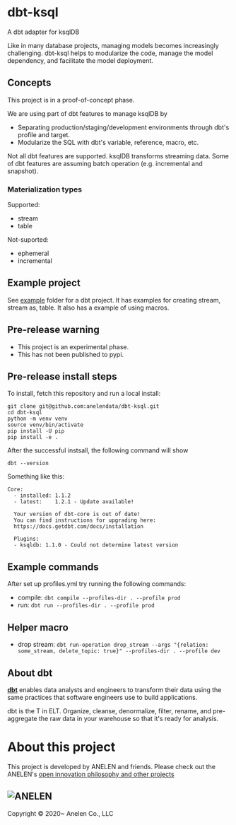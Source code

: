 # dbt-ksql

A dbt adapter for ksqlDB

Like in many database projects, managing models becomes increasingly challenging.
dbt-ksql helps to modularize the code, manage the model dependency, and facilitate the model deployment.

## Concepts

This project is in a proof-of-concept phase.

We are using part of dbt features to manage ksqlDB by
- Separating production/staging/development environments through dbt's profile and target.
- Modularize the SQL with dbt's variable, reference, macro, etc.

Not all dbt features are supported. ksqlDB transforms streaming data. Some of
dbt features are assuming batch operation (e.g. incremental and snapshot).

### Materialization types

Supported:
- stream
- table

Not-suported:
- ephemeral
- incremental

## Example project

See [example](./example) folder for a dbt project.
It has examples for creating stream, stream as, table.
It also has a example of using macros.

## Pre-release warning

- This project is an experimental phase.
- This has not been published to pypi.

## Pre-release install steps

To install, fetch this repository and run a local install:

```
git clone git@github.com:anelendata/dbt-ksql.git
cd dbt-ksql
python -m venv venv
source venv/bin/activate
pip install -U pip
pip install -e .
```

After the successful instsall, the following command will show
```
dbt --version
```

Something like this:
```
Core:
  - installed: 1.1.2
  - latest:    1.2.1 - Update available!

  Your version of dbt-core is out of date!
  You can find instructions for upgrading here:
  https://docs.getdbt.com/docs/installation

  Plugins:
  - ksqldb: 1.1.0 - Could not determine latest version
```

## Example commands

After set up profiles.yml try running the following commands:
- compile: `dbt compile --profiles-dir . --profile prod`
- run: `dbt run --profiles-dir . --profile prod`

## Helper macro

- drop stream: `dbt run-operation drop_stream --args "{relation: some_stream, delete_topic: true}" --profiles-dir . --profile dev`
 
## About dbt

**[dbt](https://www.getdbt.com/)** enables data analysts and engineers to transform their data using the same practices that software engineers use to build applications.

dbt is the T in ELT. Organize, cleanse, denormalize, filter, rename, and pre-aggregate the raw data in your warehouse so that it's ready for analysis.

# About this project

This project is developed by 
ANELEN and friends. Please check out the ANELEN's
[open innovation philosophy and other projects](https://anelen.co/open-source.html)

![ANELEN](https://avatars.githubusercontent.com/u/13533307?s=400&u=a0d24a7330d55ce6db695c5572faf8f490c63898&v=4)
---

Copyright &copy; 2020~ Anelen Co., LLC
